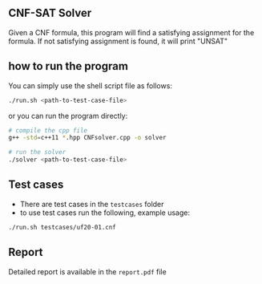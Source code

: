 ## CNF-SAT Solver

Given a CNF formula, this program will find a satisfying assignment for the formula. If not satisfying assignment is found, it will print "UNSAT"

## how to run the program

You can simply use the shell script file as follows:

```bash
./run.sh <path-to-test-case-file>
```

or you can run the program directly:

```bash
# compile the cpp file
g++ -std=c++11 *.hpp CNFsolver.cpp -o solver

# run the solver
./solver <path-to-test-case-file>
```

## Test cases

- There are test cases in the `testcases` folder
- to use test cases run the following, example usage:

```bash
./run.sh testcases/uf20-01.cnf
```

## Report

Detailed report is available in the `report.pdf` file
